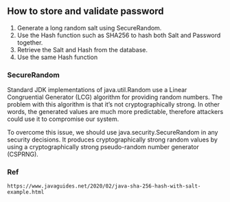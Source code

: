 ## How to store and validate password
1. Generate a long random salt using SecureRandom.
2. Use the Hash function such as SHA256 to hash both Salt and Password together.
3. Retrieve the Salt and Hash from the database.
4. Use the same Hash function

### SecureRandom
Standard JDK implementations of java.util.Random use a Linear Congruential Generator (LCG) algorithm for providing random numbers. The problem with this algorithm is that it’s not cryptographically strong. In other words, the generated values are much more predictable, therefore attackers could use it to compromise our system.

To overcome this issue, we should use java.security.SecureRandom in any security decisions. It produces cryptographically strong random values by using a cryptographically strong pseudo-random number generator (CSPRNG).

### Ref
`https://www.javaguides.net/2020/02/java-sha-256-hash-with-salt-example.html`

